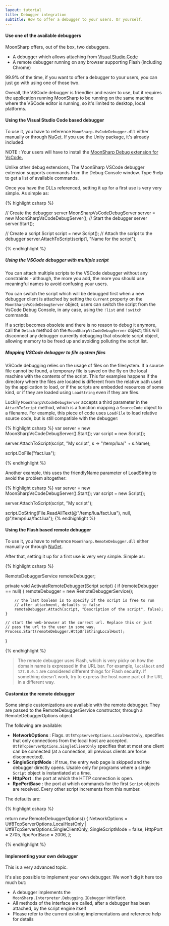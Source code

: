 ```yaml
---
layout: tutorial
title: Debugger integration
subtitle: How to offer a debugger to your users. Or yourself.
---
```



#### Use one of the available debuggers

MoonSharp offers, out of the box, two debuggers.

* A debugger which allows attaching from <a href="https://code.visualstudio.com/">Visual Studio Code</a>
* A remote debugger running on any browser supporting Flash (including Chrome)

99.9% of the time, if you want to offer a debugger to your users, you can just go with using one of those two.

Overall, the VSCode debugger is friendlier and easier to use, but it requires the application running MoonSharp to be running on the same machine where the VSCode editor is running, so it's limited to desktop, local platforms. 


#### Using the Visual Studio Code based debugger

To use it, you have to reference ``MoonSharp.VsCodeDebugger.dll`` either manually or through <a href="https://www.nuget.org/packages/MoonSharp.Debugger.VsCode/">NuGet</a>.
If you use the Unity package, it's already included. 


<div class="alert alert-info" role="alert">
NOTE : Your users will have to install the <a href="https://marketplace.visualstudio.com/items?itemName=xanathar.moonsharp-debug">MoonSharp Debug extension for VsCode.</a>

Unlike other debug extensions, The MoonSharp VSCode debugger extension supports commands from the Debug Console window. Type !help to get a list of available commands.
</div>

Once you have the DLLs referenced, setting it up for a first use is very very simple. 
As simple as:

{% highlight csharp %}

// Create the debugger server
MoonSharpVsCodeDebugServer server = new MoonSharpVsCodeDebugServer();
// Start the debugger server
server.Start();

// Create a script
Script script = new Script();
// Attach the script to the debugger
server.AttachToScript(script1, "Name for the script");

{% endhighlight %}

##### Using the VSCode debugger with multiple script

You can attach multiple scripts to the VSCode debugger without any constraints - although, the more you add, the more you should use meaningful names to avoid confusing your users.

You can switch the script which will be debugged first when a new debugger client is attached by setting the ``Current`` property on the ``MoonSharpVsCodeDebugServer`` object; users can switch the script from the VsCode Debug Console, in any case, using the ``!list`` and ``!switch`` commands.

If a script becomes obsolete and there is no reason to debug it anymore, call the ``Detach`` method on the ``MoonSharpVsCodeDebugServer`` object; this will disconnect any debugger currently debugging that obsolete script object, allowing memory to be freed up and avoiding polluting the script list. 


##### Mapping VSCode debugger to file system files

VSCode debugging relies on the usage of files on the filesystem. If a source file cannot be found, a temporary file is saved on the fly on the local machine with the contents of the script. This for examples happens if the directory where the files are located is different from the relative path used by the application to load, or if the scripts are embedded resources of some kind, or if they are loaded using ``LoadString`` even if they are files.

Luckily ``MoonSharpVsCodeDebugServer`` accepts a third parameter in the ``AttachToScript`` method, which is a function mapping a ``SourceCode`` object to a filename. For example, this piece of code uses ``LoadFile`` to load relative source code, but is still compatible with the debugger:


{% highlight csharp %}
var server = new MoonSharpVsCodeDebugServer().Start();
var script  = new Script();

server.AttachToScript(script, "My script", s => "/temp/lua/" + s.Name);

script.DoFile("fact.lua");

{% endhighlight %}

Another example, this uses the friendlyName parameter of LoadString to avoid the problem altogether:

{% highlight csharp %}
var server = new MoonSharpVsCodeDebugServer().Start();
var script  = new Script();

server.AttachToScript(script, "My script");

script.DoString(File.ReadAllText(@"/temp/lua/fact.lua"), null, @"/temp/lua/fact.lua");
{% endhighlight %}



#### Using the Flash based remote debugger

To use it, you have to reference ``MoonSharp.RemoteDebugger.dll`` either manually or through <a href="https://www.nuget.org/packages/MoonSharp.Debugger/">NuGet</a>.

After that, setting it up for a first use is very very simple. Simple as:


{% highlight csharp %}

RemoteDebuggerService remoteDebugger;

private void ActivateRemoteDebugger(Script script)
{
	if (remoteDebugger == null)
	{
		remoteDebugger = new RemoteDebuggerService();
		
		// the last boolean is to specify if the script is free to run 
		// after attachment, defaults to false
		remoteDebugger.Attach(script, "Description of the script", false);
	}
	
	// start the web-browser at the correct url. Replace this or just
	// pass the url to the user in some way.
	Process.Start(remoteDebugger.HttpUrlStringLocalHost);
}

{% endhighlight %}


> The remote debugger uses Flash, which is very picky on how the domain name is expressed in the URL bar. For example, ``localhost`` and ``127.0.0.1`` are considered different
> things for Flash security. If something doesn't work, try to express the host name part of the URL in a different way.



#### Customize the remote debugger

Some simple customizations are available with the remote debugger. They are passed to the RemoteDebuggerService constructor, through a RemoteDebuggerOptions object.

The following are available:

* **NetworkOptions** : Flags. ``Utf8TcpServerOptions.LocalHostOnly``, specifies that only connections from the local host are accepted. ``Utf8TcpServerOptions.SingleClientOnly`` specifies that at most one client can be connected (at a connection, all previous clients are force disconnected).
* **SingleScriptMode** : if true, the entry web page is skipped and the debugger directly opens. Usable only for programs where a single ``Script`` object is instantiated at a time.
* **HttpPort** : the port at which the HTTP connection is open.
* **RpcPortBase** : the port at which commands for the first ``Script`` objects are received. Every other script increments from this number.

The defaults are:

{% highlight csharp %}

return new RemoteDebuggerOptions()
{
	NetworkOptions = Utf8TcpServerOptions.LocalHostOnly | Utf8TcpServerOptions.SingleClientOnly,
	SingleScriptMode = false,
	HttpPort = 2705,
	RpcPortBase = 2006,
};

{% endhighlight %}


#### Implementing your own debugger

This is a very advanced topic.

It's also possible to implement your own debugger. We won't dig it here too much but:

* A debugger implements the ``MoonSharp.Interpreter.Debugging.IDebugger`` interface.
* All methods of the interface are called, after a debugger has been attached, by the script engine itself
* Please refer to the current existing implementations and reference help for details













        
		
		
		


